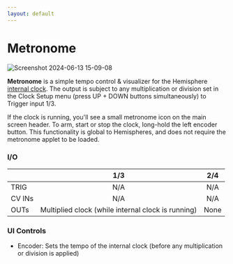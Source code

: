 ```yaml
---
layout: default
---
```

# Metronome

![Screenshot 2024-06-13 15-09-08](https://github.com/djphazer/O_C-Phazerville/assets/109086194/edc51d8c-2093-44b5-bdff-03344b200703)

**Metronome** is a simple tempo control & visualizer for the Hemisphere [internal clock](Clock-Setup). The output is subject to any multiplication or division set in the Clock Setup menu (press UP + DOWN buttons simultaneously) to Trigger input 1/3.

If the clock is running, you'll see a small metronome icon on the main screen header. To arm, start or stop the clock, long-hold the left encoder button. This functionality is global to Hemispheres, and does not require the metronome applet to be loaded.

### I/O

|        | 1/3 | 2/4 |
| ------ | :-: | :-: |
| TRIG   |  N/A   | N/A    |
| CV INs |   N/A  |  N/A   |
| OUTs   | Multiplied clock (while internal clock is running) | None |


### UI Controls
* Encoder: Sets the tempo of the internal clock (before any multiplication or division is applied)
